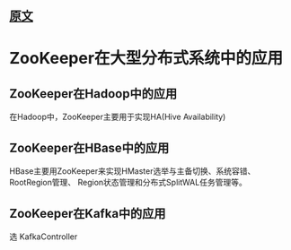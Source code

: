 
## [原文](https://www.jianshu.com/p/84ad63127cd1)

# ZooKeeper在大型分布式系统中的应用

## ZooKeeper在Hadoop中的应用
在Hadoop中，ZooKeeper主要用于实现HA(Hive Availability)

## ZooKeeper在HBase中的应用
HBase主要用ZooKeeper来实现HMaster选举与主备切换、系统容错、RootRegion管理、
Region状态管理和分布式SplitWAL任务管理等。


## ZooKeeper在Kafka中的应用

选 KafkaController
 